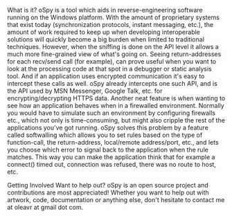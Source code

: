 What is it?
oSpy is a tool which aids in reverse-engineering software running on the Windows platform. With the amount of proprietary systems that exist today (synchronization protocols, instant messaging, etc.), the amount of work required to keep up when developing interoperable solutions will quickly become a big burden when limited to traditional techniques. However, when the sniffing is done on the API level it allows a much more fine-grained view of what's going on. Seeing return-addresses for each recv/send call (for example), can prove useful when you want to look at the processing code at that spot in a debugger or static analysis tool. And if an application uses encrypted communication it's easy to intercept these calls as well. oSpy already intercepts one such API, and is the API used by MSN Messenger, Google Talk, etc. for encrypting/decrypting HTTPS data. Another neat feature is when wanting to see how an application behaves when in a firewalled environment. Normally you would have to simulate such an environment by configuring firewalls etc., which not only is time-consuming, but might also cripple the rest of the applications you've got running. oSpy solves this problem by a feature called softwalling which allows you to set rules based on the type of function-call, the return-address, local/remote address/port, etc., and lets you choose which error to signal back to the application when the rule matches. This way you can make the application think that for example a connect() timed out, connection was refused, there was no route to host, etc.

Getting Involved
Want to help out? oSpy is an open source project and contributions are most appreciated! Whether you want to help out with artwork, code, documentation or anything else, don't hesitate to contact me at oleavr at gmail dot com.
